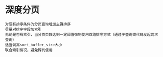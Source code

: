 深度分页
===

    对没有排序条件的分页查询增加主键排序
    尽量对排序字段加索引
    无论是否有索引，当分页页数达到一定阈值强制使用双路排序方式（通过子查询或代码发起两次查询）
    适当调高sort_buffer_size大小
    联合索引情况，避免跨列使用
